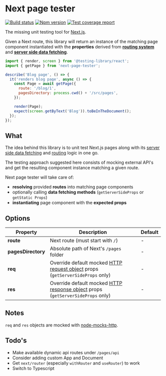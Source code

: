 # Next page tester

[![Build status][ci-badge]][ci]
[![Npm version][npm-badge]][npm]
[![Test coverage report][coveralls-badge]][coveralls]

The missing unit testing tool for [Next.js][next-github].

Given a Next route, this library will return an instance of the matching page component instantiated with the **properties** derived from [**routing system**][next-docs-routing] and [**server side data fetching**][next-docs-data-fetching].

```js
import { render, screen } from '@testing-library/react';
import { getPage } from 'next-page-tester';

describe('Blog page', () => {
  it('renders blog page', async () => {
    const Page = await getPage({
      route: '/blog/1',
      pagesDirectory: process.cwd() + '/src/pages',
    });

    render(Page);
    expect(screen.getByText('Blog')).toBeInTheDocument();
  });
});
```

## What

The idea behind this library is to unit test Next.js pages along with its [server side data fetching][next-docs-data-fetching] and [routing][next-docs-routing] logic in one go.

The testing approach suggested here consists of mocking external API's and get the resulting component instance matching a given route.

Next page tester will take care of:

- **resolving** provided **routes** into matching page components
- optionally calling **data fetching methods** (`getServerSideProps` or `getStatic Props`)
- **instantiating** page component with the **expected props**

## Options

| Property              | Description                                                                                | Default |
| --------------------- | ------------------------------------------------------------------------------------------ | ------- |
| **route**             | Next route (must start with `/`)                                                           | -       |
| **pagesDirectory**    | Absolute path of Next's `/pages` folder                                                    | -       |
| **req**               | Override default mocked [HTTP request object][req-docs] props (`getServerSideProps` only)  | -       |
| **res**               | Override default mocked [HTTP response object][res-docs] props (`getServerSideProps` only) | -       |

## Notes

`req` and `res` objects are mocked with [node-mocks-http][node-mocks-http].

## Todo's

- Make available dynamic api routes under `/pages/api`
- Consider adding custom App and Document
- Get `next/router` (especially `withRouter` and `useRouter`) to work
- Switch to Typescript

[ci]: https://travis-ci.com/toomuchdesign/next-page-tester
[ci-badge]: https://travis-ci.com/toomuchdesign/next-page-tester.svg?branch=master
[npm]: https://www.npmjs.com/package/next-page-tester
[npm-badge]: https://img.shields.io/npm/v/next-page-tester.svg
[coveralls-badge]: https://coveralls.io/repos/github/toomuchdesign/next-page-tester/badge.svg?branch=master
[coveralls]: https://coveralls.io/github/toomuchdesign/next-page-tester?branch=master
[next-github]: https://nextjs.org/
[req-docs]: https://nodejs.org/api/http.html#http_class_http_clientrequest
[res-docs]: https://nodejs.org/api/http.html#http_class_http_serverresponse
[node-mocks-http]: https://www.npmjs.com/package/node-mocks-http
[next-docs-routing]: https://nextjs.org/docs/routing/introduction
[next-docs-data-fetching]: https://nextjs.org/docs/basic-features/data-fetching
